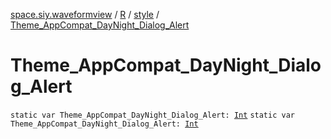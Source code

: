 [space.siy.waveformview](../../index.md) / [R](../index.md) / [style](index.md) / [Theme_AppCompat_DayNight_Dialog_Alert](./-theme_-app-compat_-day-night_-dialog_-alert.md)

# Theme_AppCompat_DayNight_Dialog_Alert

`static var Theme_AppCompat_DayNight_Dialog_Alert: `[`Int`](https://kotlinlang.org/api/latest/jvm/stdlib/kotlin/-int/index.html)
`static var Theme_AppCompat_DayNight_Dialog_Alert: `[`Int`](https://kotlinlang.org/api/latest/jvm/stdlib/kotlin/-int/index.html)